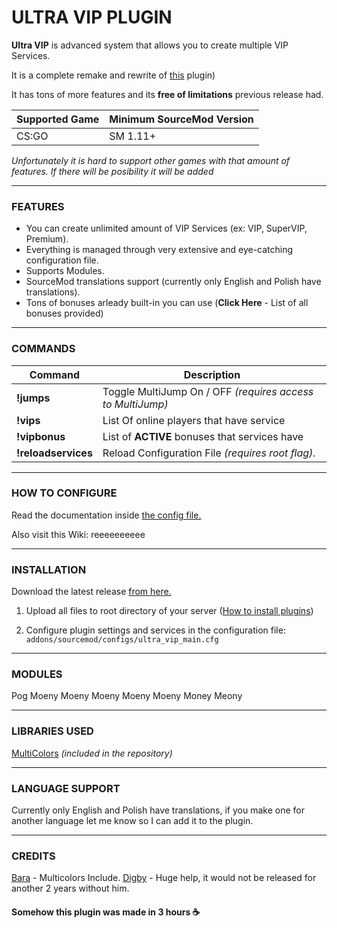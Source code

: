 # ULTRA VIP PLUGIN

**Ultra VIP** is advanced system that allows you to create multiple VIP Services.

It is a complete remake and rewrite of [this](https://forums.alliedmods.net/showthread.php?t=320113 "this") plugin) 

It has tons of more features and its **free of limitations** previous release had.

| Supported Game | Minimum SourceMod Version |
| ------------ | ------------ |
|  CS:GO | SM 1.11+ |

*Unfortunately it is hard to support other games with that amount of features.
If there will be posibility it will be added*

------------

### FEATURES
- You can create unlimited amount of VIP Services (ex: VIP, SuperVIP, Premium).
- Everything is managed through very extensive and eye-catching configuration file.
- Supports Modules.
- SourceMod translations support (currently only English and Polish have translations).
- Tons of bonuses arleady built-in you can use (**Click Here** - List of all bonuses provided)

------------
### COMMANDS
| Command | Description |
| ------------ | ------------ |
| **!jumps** | Toggle MultiJump On / OFF *(requires access to MultiJump)* |
| **!vips** | List Of online players that have service |
| **!vipbonus** | List of **ACTIVE** bonuses that services have |
| **!reloadservices** | Reload Configuration File *(requires root flag)*. |

------------
### HOW TO CONFIGURE

Read the documentation inside [the config file.](https://github.com/Mesharsky/Ultra-VIP/blob/main/addons/sourcemod/configs/ultra_vip_main.cfg "Config File")

Also visit this Wiki: reeeeeeeeee

------------
### INSTALLATION
Download the latest release [from here.](https://github.com/Mesharsky/Ultra-VIP/releases "Latest Release")  

1. Upload all files to root directory of your server ([How to install plugins](https://wiki.alliedmods.net/Managing_your_sourcemod_installation#Installing_Plugins "Installing Plugins"))

2. Configure plugin settings and services in the configuration file: `addons/sourcemod/configs/ultra_vip_main.cfg`

------------
### MODULES

Pog
Moeny
Moeny
Moeny
Moeny
Moeny
Money
Meony

------------
### LIBRARIES USED

[MultiColors](https://forums.alliedmods.net/showthread.php?t=247770 "MultiColors")  *(included in the repository)*

------------
### LANGUAGE SUPPORT
Currently only English and Polish have translations, if you make one for another language let me know so I can add it to the plugin.

------------
### CREDITS

[Bara](https://forums.alliedmods.net/member.php?u=178115 "Bara") - Multicolors Include.
[Digby](https://github.com/sirdigbot/) - Huge help, it would not be released for another 2 years without him.

#### **Somehow this plugin was made in 3 hours ☕️**
